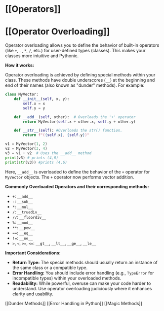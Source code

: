 # [[Operators]]
# [[Operator Overloading]] 
Operator overloading allows you to define the behavior of built-in operators (like `+`, `-`, `*`, `/`, etc.) for user-defined types (classes).  This makes your classes more intuitive and Pythonic.

**How it works:**

Operator overloading is achieved by defining special methods within your class.  These methods have double underscores (`__`) at the beginning and end of their names (also known as "dunder" methods).  For example:

```python
class MyVector:
    def __init__(self, x, y):
        self.x = x
        self.y = y

    def __add__(self, other):  # Overloads the '+' operator
        return MyVector(self.x + other.x, self.y + other.y)

    def __str__(self): #Overloads the str() function.
        return f"({self.x}, {self.y})"

v1 = MyVector(1, 2)
v2 = MyVector(3, 4)
v3 = v1 + v2  # Uses the __add__ method
print(v3) # prints (4,6)
print(str(v3)) #prints (4,6)

```

Here, `__add__` is overloaded to define the behavior of the `+` operator for `MyVector` objects.  The `+` operator now performs vector addition.


**Commonly Overloaded Operators and their corresponding methods:**

* `+`: `__add__`
* `-`: `__sub__`
* `*`: `__mul__`
* `/`: `__truediv__`
* `//`: `__floordiv__`
* `%`: `__mod__`
* `**`: `__pow__`
* `==`: `__eq__`
* `!=`: `__ne__`
* `>`, `<`, `>=`, `<=`: `__gt__`, `__lt__`, `__ge__`, `__le__`


**Important Considerations:**

* **Return Type:** The special methods should usually return an instance of the same class or a compatible type.
* **Error Handling:**  You should include error handling (e.g., `TypeError` for incompatible types) within your overloaded methods.
* **Readability:** While powerful, overuse can make your code harder to understand. Use operator overloading judiciously where it enhances clarity and usability.


[[Dunder Methods]]
[[Error Handling in Python]]
[[Magic Methods]]


